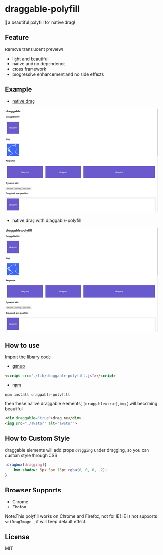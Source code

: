 # draggable-polyfill

🌈a beautiful polyfill for native drag! 

## Feature

Remove translucent preview!

* light and beautiful
* native and no dependence
* cross framework
* progressive enhancement and no side effects

## Example

* [native drag](http://xboxyan.codelabo.cn/draggable-polyfill/example/index.html)

<img alt="native drag" src="./screenshot/drag.gif"  style="width:600px">

* [native drag with draggable-polyfill](http://xboxyan.codelabo.cn/draggable-polyfill/example/index_polyfill.html)

<img alt="native drag with draggable-polyfill" src="./screenshot/drag-polyfill.gif"  style="width:600px">

## How to use

Import the library code

* [github](https://github.com/XboxYan/draggable-polyfill)

```html
<script src="./lib/draggable-polyfill.js"></script>
```

* [npm](https://www.npmjs.com/package/draggable-polyfill)
```
npm install draggable-polyfill
```

then these native draggable elements( `[draggable=true]`,`img` ) will becoming beautiful

```html
<div draggable="true">drag me</div>
<img src="./avator" alt="avator">
```

## How to Custom Style

draggable elements will add props `dragging` under dragging, so you can custom style through CSS

```css
.dragbox[dragging]{
    box-shadow: 5px 5px 15px rgba(0, 0, 0, .2);
}
```

## Browser Supports

* Chrome
* Firefox

Note:This polyfill works on Chrome and Firefox, not for IE( IE is not supports `setDragImage` ), it will keep default effect.

## License

MIT
